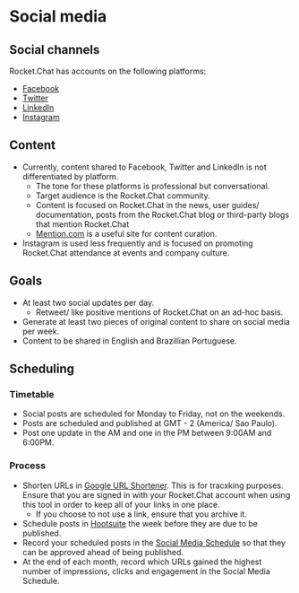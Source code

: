 # Social media

## Social channels

Rocket.Chat has accounts on the following platforms: 

- [Facebook](https://www.facebook.com/RocketChatApp/)
- [Twitter](https://twitter.com/rocketchat?lang=en)
- [LinkedIn](https://www.linkedin.com/company/rocket-chat/)
- [Instagram](https://www.instagram.com/rocket.chat/)

## Content

- Currently, content shared to Facebook, Twitter and LinkedIn is not differentiated by platform.
    * The tone for these platforms is professional but conversational. 
    * Target audience is the Rocket.Chat community.
    * Content is focused on Rocket.Chat in the news, user guides/ documentation, posts from the Rocket.Chat blog or third-party blogs that mention Rocket.Chat 
    * [Mention.com](http://mention.com) is a useful site for content curation.
- Instagram is used less frequently and is focused on promoting Rocket.Chat attendance at events and company culture. 

## Goals

- At least two social updates per day. 
    * Retweet/ like positive mentions of Rocket.Chat on an ad-hoc basis.
- Generate at least two pieces of original content to share on social media per week. 
- Content to be shared in English and Brazillian Portuguese.  

## Scheduling

### Timetable

- Social posts are scheduled for Monday to Friday, not on the weekends. 
- Posts are scheduled and published at GMT - 2 (America/ Sao Paulo).
- Post one update in the AM and one in the PM between 9:00AM and 6:00PM. 

### Process

- Shorten URLs in [Google URL Shortener](https://goo.gl). This is for tracxking purposes. Ensure that you are signed in with your Rocket.Chat account when using this tool in order to keep all of your links in one place. 
    * If you choose to not use a link, ensure that you archive it. 
- Schedule posts in [Hootsuite](https://hootsuite.com/dashboard) the week before they are due to be published. 
- Record your scheduled posts in the [Social Media Schedule](https://docs.google.com/spreadsheets/d/1qIVBC0fUMCBfzRJK2TQA5K0m_gWZc5rNnPsGemZSUxE/edit?usp=sharing) so that they can be approved ahead of being published. 
- At the end of each month, record which URLs gained the highest number of impressions, clicks and engagement in the Social Media Schedule. 

 



